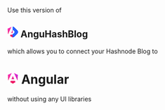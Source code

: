 Use this version of 
## ![anguhashblog logo](/anguhashblog.png) AnguHashBlog 
which allows you to connect your Hashnode Blog to
# ![angular logo](/angular.png) Angular 

without using any UI libraries